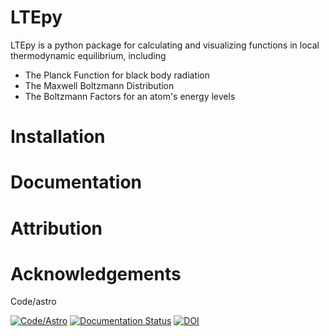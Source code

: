 # LTEpy

LTEpy is a python package for calculating and visualizing functions in local thermodynamic equilibrium, including
* The Planck Function for black body radiation
* The Maxwell Boltzmann Distribution
* The Boltzmann Factors for an atom's energy levels

# Installation

# Documentation

# Attribution

# Acknowledgements
Code/astro



[![Code/Astro](https://img.shields.io/badge/Made%20at-Code/Astro-blueviolet.svg)](https://semaphorep.github.io/codeastro/)
[![Documentation Status](https://readthedocs.org/projects/ltepy/badge/?version=latest)](https://ltepy.readthedocs.io/en/latest/?badge=latest)
[![DOI](https://zenodo.org/badge/664794683.svg)](https://zenodo.org/badge/latestdoi/664794683)

